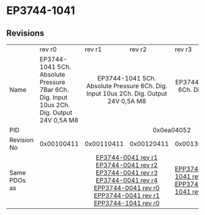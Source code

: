 # EP3744-1041

## Revisions
<table>
<tr>
<td></td>
<td>rev r0</td>
<td>rev r1</td>
<td>rev r2</td>
<td>rev r3</td>
<td>rev r4</td>
<td>rev r5</td>
</tr>
<tr>
<td>Name</td>
<td>EP3744-1041 5Ch. Absolute Pressure 7Bar 6Ch. Dig. Input 10us 2Ch. Dig. Output 24V 0,5A M8</td>
<td colspan=2 align="center">EP3744-1041 5Ch. Absolute Pressure 6Ch. Dig. Input 10us 2Ch. Dig. Output 24V 0,5A M8</td>
<td colspan=3 align="center">EP3744-1041 5Ch. Absolute Pressure 7Bar 6Ch. Dig. Input 10us 2Ch. Dig. Output 24V 0,5A M8</td>
</tr>
<tr>
<td>PID</td>
<td colspan=6 align="center">0x0ea04052</td>
</tr>
<tr>
<td>Revision No</td>
<td>0x00100411</td>
<td>0x00110411</td>
<td>0x00120411</td>
<td>0x00130411</td>
<td>0x00140411</td>
<td>0x00150411</td>
</tr>
<tr>
<td>Same PDOs as</td>
<td></td>
<td colspan=2 align="center"><a href="EP3744-0041.md">EP3744-0041 rev r1</a><br/><a href="EP3744-0041.md">EP3744-0041 rev r2</a><br/><a href="EP3744-0041.md">EP3744-0041 rev r3</a><br/><a href="EP3744-0041.md">EP3744-0041 rev r4</a><br/><a href="EPP3744-0041.md">EPP3744-0041 rev r0</a><br/><a href="EPP3744-0041.md">EPP3744-0041 rev r1</a><br/><a href="EPP3744-1041.md">EPP3744-1041 rev r0</a></td>
<td><a href="EPP3744-1041.md">EPP3744-1041 rev r1</a><br/><a href="EPP3744-1041.md">EPP3744-1041 rev r2</a></td>
<td><a href="EPP3744-1041.md">EPP3744-1041 rev r3</a></td>
<td><a href="EP3744-0041.md">EP3744-0041 rev r5</a><br/><a href="EPP3744-0041.md">EPP3744-0041 rev r2</a><br/><a href="EPP3744-1041.md">EPP3744-1041 rev r4</a></td>
</tr>
</table>
